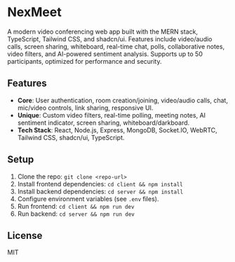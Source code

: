 # NexMeet

A modern video conferencing web app built with the MERN stack, TypeScript, Tailwind CSS, and shadcn/ui. Features include video/audio calls, screen sharing, whiteboard, real-time chat, polls, collaborative notes, video filters, and AI-powered sentiment analysis. Supports up to 50 participants, optimized for performance and security.

## Features
- **Core**: User authentication, room creation/joining, video/audio calls, chat, mic/video controls, link sharing, responsive UI.
- **Unique**: Custom video filters, real-time polling, meeting notes, AI sentiment indicator, screen sharing, whiteboard/darkboard.
- **Tech Stack**: React, Node.js, Express, MongoDB, Socket.IO, WebRTC, Tailwind CSS, shadcn/ui, TypeScript.

## Setup
1. Clone the repo: `git clone <repo-url>`
2. Install frontend dependencies: `cd client && npm install`
3. Install backend dependencies: `cd server && npm install`
4. Configure environment variables (see `.env` files).
5. Run frontend: `cd client && npm run dev`
6. Run backend: `cd server && npm run dev`

## License
MIT
